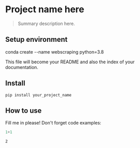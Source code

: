 # Project name here
> Summary description here.

## Setup environment

conda create --name webscraping python=3.8



This file will become your README and also the index of your documentation.

## Install

`pip install your_project_name`

## How to use

Fill me in please! Don't forget code examples:

```python
1+1
```




    2


